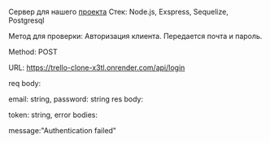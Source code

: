 Сервер для нашего [проекта](https://github.com/Alexkhokhlow/rs-clone)
Стек: Node.js, Exspress, Sequelize, Postgresql

Метод для проверки:
Авторизация клиента. Передается почта и пароль.

Method: POST

URL: https://trello-clone-x3tl.onrender.com/api/login

req body:

email: string,
password: string
res body:

token: string,
error bodies:

message:"Authentication failed"
